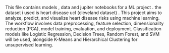 This file contains models , data and jupiter notebooks for a ML project . 
the dataset  i used is heart disease ucl (cleveland dataset) .
This project aims to analyze, predict, and visualize heart disease risks using machine
learning. The workflow involves data preprocessing, feature selection, dimensionality
reduction (PCA), model training, evaluation, and deployment. Classification models like
Logistic Regression, Decision Trees, Random Forest, and SVM will be used, alongside
K-Means and Hierarchical Clustering for unsupervised learning.
